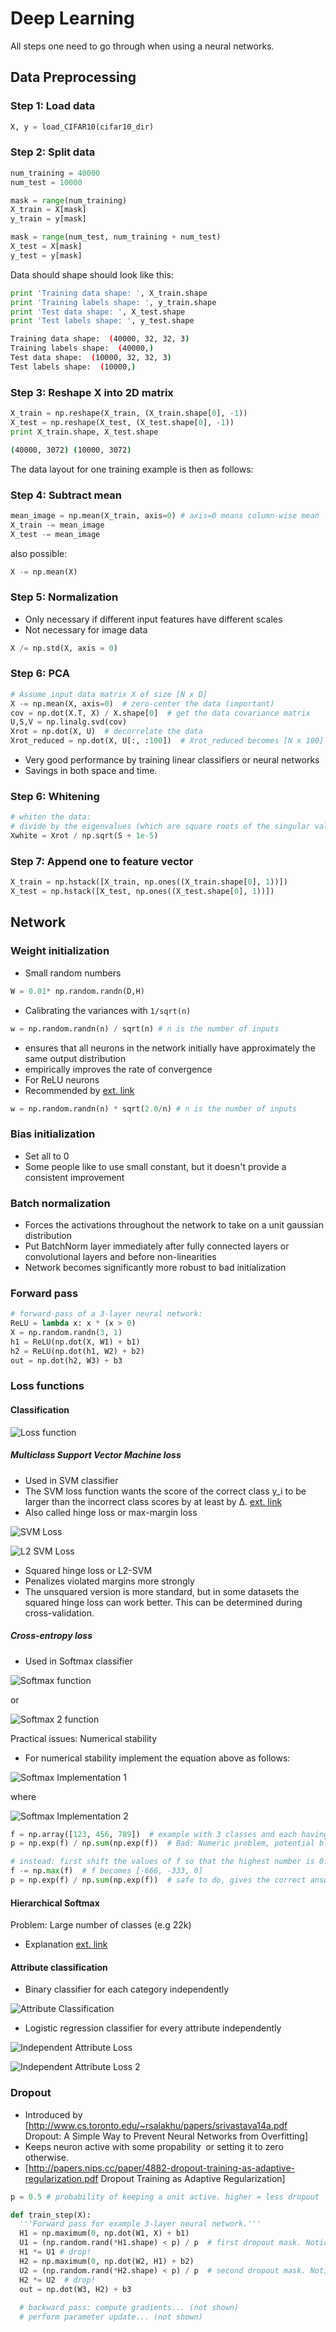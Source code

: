 # Deep Learning

All steps one need to go through when using a neural networks.

## Data Preprocessing

### Step 1: Load data
```python
X, y = load_CIFAR10(cifar10_dir)
```

### Step 2: Split data
```python
num_training = 40000
num_test = 10000

mask = range(num_training)
X_train = X[mask]
y_train = y[mask]

mask = range(num_test, num_training + num_test)
X_test = X[mask]
y_test = y[mask]
```

Data should shape should look like this:
```python
print 'Training data shape: ', X_train.shape
print 'Training labels shape: ', y_train.shape
print 'Test data shape: ', X_test.shape
print 'Test labels shape: ', y_test.shape
```

```bash
Training data shape:  (40000, 32, 32, 3)
Training labels shape:  (40000,)
Test data shape:  (10000, 32, 32, 3)
Test labels shape:  (10000,)
```

### Step 3: Reshape X into 2D matrix

```python
X_train = np.reshape(X_train, (X_train.shape[0], -1))
X_test = np.reshape(X_test, (X_test.shape[0], -1))
print X_train.shape, X_test.shape
```

```bash
(40000, 3072) (10000, 3072)
```

The data layout for one training example is then as follows:

### Step 4: Subtract mean

```python
mean_image = np.mean(X_train, axis=0) # axis=0 means column-wise mean
X_train -= mean_image
X_test -= mean_image
```

also possible:

```python
X -= np.mean(X)
```

### Step 5: Normalization

* Only necessary if different input features have different scales
* Not necessary for image data

```python
X /= np.std(X, axis = 0)
```

### Step 6: PCA
```python
# Assume input data matrix X of size [N x D]
X -= np.mean(X, axis=0)  # zero-center the data (important)
cov = np.dot(X.T, X) / X.shape[0]  # get the data covariance matrix
U,S,V = np.linalg.svd(cov)
Xrot = np.dot(X, U)  # decorrelate the data
Xrot_reduced = np.dot(X, U[:, :100])  # Xrot_reduced becomes [N x 100]
```

* Very good performance by training linear classifiers or neural networks
* Savings in both space and time.

### Step 6: Whitening

```python
# whiten the data:
# divide by the eigenvalues (which are square roots of the singular values)
Xwhite = Xrot / np.sqrt(S + 1e-5)
```

### Step 7: Append one to feature vector

```python
X_train = np.hstack([X_train, np.ones((X_train.shape[0], 1))])
X_test = np.hstack([X_test, np.ones((X_test.shape[0], 1))])
```

## Network

### Weight initialization

* Small random numbers
```python
W = 0.01* np.random.randn(D,H)
```

* Calibrating the variances with `1/sqrt(n)`

```python
w = np.random.randn(n) / sqrt(n) # n is the number of inputs
```
* ensures that all neurons in the network initially have approximately the same output distribution
* empirically improves the rate of convergence
* For ReLU neurons
* Recommended by [ext. link](https://arxiv.org/abs/1502.01852)

```python
w = np.random.randn(n) * sqrt(2.0/n) # n is the number of inputs
```

### Bias initialization

* Set all to 0
* Some people like to use small constant, but it doesn't provide a consistent improvement

### Batch normalization

* Forces the activations throughout the network to take on a unit gaussian distribution
* Put BatchNorm layer immediately after fully connected layers or convolutional layers and before non-linearities
* Network becomes significantly more robust to bad initialization

### Forward pass

```python
# forward-pass of a 3-layer neural network:
ReLU = lambda x: x * (x > 0)
X = np.random.randn(3, 1) 
h1 = ReLU(np.dot(X, W1) + b1)
h2 = ReLU(np.dot(h1, W2) + b2)
out = np.dot(h2, W3) + b3
```

### Loss functions

#### Classification

![Loss function](./images/general-loss-function.svg)

##### Multiclass Support Vector Machine loss

* Used in SVM classifier
* The SVM loss function wants the score of the correct class y_i to be larger than the incorrect class scores by at least by Δ. [ext. link](http://cs231n.github.io/linear-classify/)
* Also called hinge loss or max-margin loss

![SVM Loss](./images/svm-loss.svg)

![L2 SVM Loss](./images/l2-svm-loss.svg)

* Squared hinge loss or L2-SVM
* Penalizes violated margins more strongly
* The unsquared version is more standard, but in some datasets the squared hinge loss can work better. This can be determined during cross-validation.

##### Cross-entropy loss

* Used in Softmax classifier

![Softmax function](./images/softmax-loss.svg)

or

![Softmax 2 function](./images/softmax2-loss.svg)

Practical issues: Numerical stability
* For numerical stability implement the equation above as follows:

![Softmax Implementation 1](./images/softmax-iml1-loss.svg)

where

![Softmax Implementation 2](./images/softmax-iml2-loss.svg)

```python
f = np.array([123, 456, 789])  # example with 3 classes and each having large scores
p = np.exp(f) / np.sum(np.exp(f))  # Bad: Numeric problem, potential blowup

# instead: first shift the values of f so that the highest number is 0:
f -= np.max(f)  # f becomes [-666, -333, 0]
p = np.exp(f) / np.sum(np.exp(f))  # safe to do, gives the correct answer
```

#### Hierarchical Softmax

Problem: Large number of classes (e.g 22k)
* Explanation [ext. link](http://arxiv.org/pdf/1310.4546.pdf)

#### Attribute classification

* Binary classifier for each category independently

![Attribute Classification](./images/attribut-classification-loss.svg)

* Logistic regression classifier for every attribute independently

![Independent Attribute Loss](./images/independent-attribute-loss.svg)

![Independent Attribute Loss 2](./images/independent-attribute-loss-2.svg)

### Dropout
* Introduced by [http://www.cs.toronto.edu/~rsalakhu/papers/srivastava14a.pdf Dropout: A Simple Way to Prevent Neural Networks from Overfitting]
* Keeps neuron active with some propability <math>p</math> or setting it to zero otherwise.
* [http://papers.nips.cc/paper/4882-dropout-training-as-adaptive-regularization.pdf Dropout Training as Adaptive Regularization]
```python
p = 0.5 # probability of keeping a unit active. higher = less dropout

def train_step(X):
  '''Forward pass for example 3-layer neural network.'''
  H1 = np.maximum(0, np.dot(W1, X) + b1)
  U1 = (np.random.rand(*H1.shape) < p) / p  # first dropout mask. Notice /p!
  H1 *= U1 # drop!
  H2 = np.maximum(0, np.dot(W2, H1) + b2)
  U2 = (np.random.rand(*H2.shape) < p) / p  # second dropout mask. Notice /p!
  H2 *= U2  # drop!
  out = np.dot(W3, H2) + b3
  
  # backward pass: compute gradients... (not shown)
  # perform parameter update... (not shown)
```